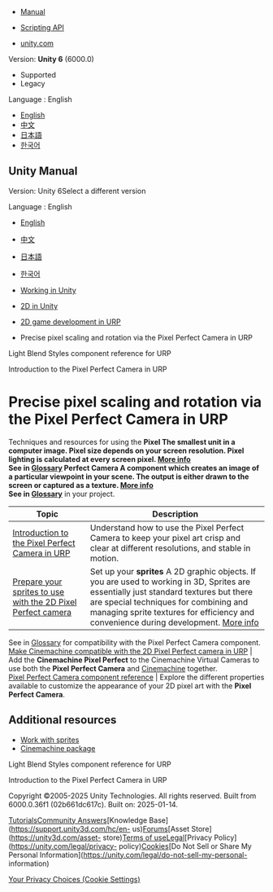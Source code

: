 [](https://docs.unity3d.com)

  * [Manual](../Manual/index.html)
  * [Scripting API](../ScriptReference/index.html)

  * [unity.com](https://unity.com/)

Version: **Unity 6** (6000.0)

  * Supported
  * Legacy

Language : English

  * [English](/Manual/urp/2d-pixelperfect.html)
  * [中文](/cn/current/Manual/urp/2d-pixelperfect.html)
  * [日本語](/ja/current/Manual/urp/2d-pixelperfect.html)
  * [한국어](/kr/current/Manual/urp/2d-pixelperfect.html)

[](https://docs.unity3d.com)

## Unity Manual

Version: Unity 6Select a different version

Language : English

  * [English](/Manual/urp/2d-pixelperfect.html)
  * [中文](/cn/current/Manual/urp/2d-pixelperfect.html)
  * [日本語](/ja/current/Manual/urp/2d-pixelperfect.html)
  * [한국어](/kr/current/Manual/urp/2d-pixelperfect.html)

  * [Working in Unity](../working-in-unity.html)
  * [2D in Unity](../Unity2D.html)
  * [2D game development in URP](../2d-urp-landing.html)
  * Precise pixel scaling and rotation via the Pixel Perfect Camera in URP

[](../urp/LightBlendStyles.html)

Light Blend Styles component reference for URP

[](../urp/2d-pixelperfect-intro.html)

Introduction to the Pixel Perfect Camera in URP

# Precise pixel scaling and rotation via the Pixel Perfect Camera in URP

Techniques and resources for using the ****Pixel** The smallest unit in a
computer image. Pixel size depends on your screen resolution. Pixel lighting
is calculated at every screen pixel. [More info](../ShadowPerformance.html)  
See in [Glossary](../Glossary.html#pixel) Perfect **Camera** A component which
creates an image of a particular viewpoint in your scene. The output is either
drawn to the screen or captured as a texture. [More
info](../CamerasOverview.html)  
See in [Glossary](../Glossary.html#Camera)** in your project.

Topic | Description  
---|---  
[Introduction to the Pixel Perfect Camera in URP](2d-pixelperfect-intro.html) | Understand how to use the Pixel Perfect Camera to keep your pixel art crisp and clear at different resolutions, and stable in motion.  
[Prepare your sprites to use with the 2D Pixel Perfect camera](2d-pixelperfect-prep-sprites.html) | Set up your **sprites** A 2D graphic objects. If you are used to working in 3D, Sprites are essentially just standard textures but there are special techniques for combining and managing sprite textures for efficiency and convenience during development. [More info](../sprite/sprite-landing.html)  
See in [Glossary](../Glossary.html#Sprite) for compatibility with the Pixel
Perfect Camera component.  
[Make Cinemachine compatible with the 2D Pixel Perfect camera in URP](pixel-cinemachine.html) | Add the **Cinemachine Pixel Perfect** to the Cinemachine Virtual Cameras to use both the **Pixel Perfect Camera** and [Cinemachine](https://unity.com/unity/features/editor/art-and-design/cinemachine) together.  
[Pixel Perfect Camera component reference](2d-pixelperfect-ref.html) | Explore the different properties available to customize the appearance of your 2D pixel art with the **Pixel Perfect Camera**.  
  
## Additional resources

  * [Work with sprites](../sprite/sprite-landing.html)
  * [Cinemachine package](https://docs.unity3d.com/Packages/com.unity.cinemachine@latest)

[](../urp/LightBlendStyles.html)

Light Blend Styles component reference for URP

[](../urp/2d-pixelperfect-intro.html)

Introduction to the Pixel Perfect Camera in URP

Copyright ©2005-2025 Unity Technologies. All rights reserved. Built from
6000.0.36f1 (02b661dc617c). Built on: 2025-01-14.

[Tutorials](https://learn.unity.com/)[Community
Answers](https://answers.unity3d.com)[Knowledge
Base](https://support.unity3d.com/hc/en-
us)[Forums](https://forum.unity3d.com)[Asset Store](https://unity3d.com/asset-
store)[Terms of
use](https://docs.unity3d.com/Manual/TermsOfUse.html)[Legal](https://unity.com/legal)[Privacy
Policy](https://unity.com/legal/privacy-
policy)[Cookies](https://unity.com/legal/cookie-policy)[Do Not Sell or Share
My Personal Information](https://unity.com/legal/do-not-sell-my-personal-
information)

[Your Privacy Choices (Cookie Settings)](javascript:void\(0\);)

